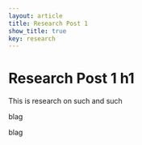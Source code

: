 ```yaml
---
layout: article
title: Research Post 1
show_title: true
key: research
---
```


# Research Post 1 h1

This is research on such and such

<!--more-->
blag


blag
